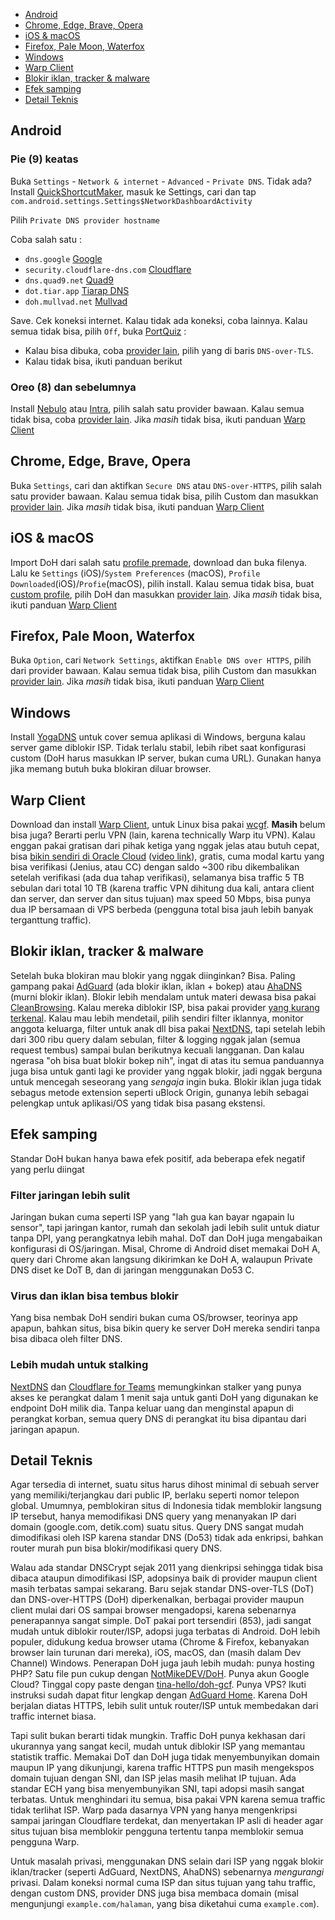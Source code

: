 * [Android](#android)
* [Chrome, Edge, Brave, Opera](#chrome)
* [iOS & macOS](#apple)
* [Firefox, Pale Moon, Waterfox](#firefox)
* [Windows](#windows)
* [Warp Client](#warp)
* [Blokir iklan, tracker & malware](#hipokrit)
* [Efek samping](#pandora)
* [Detail Teknis](#blabber)

<a name="android"></a>
## Android
### Pie (9) keatas
Buka `Settings` - `Network & internet` - `Advanced` - `Private DNS`. Tidak ada? Install [QuickShortcutMaker](https://play.google.com/store/apps/details?id=com.sika524.android.quickshortcut), masuk ke Settings, cari dan tap `com.android.settings.Settings$NetworkDashboardActivity`
 
Pilih `Private DNS provider hostname`
 
Coba salah satu :
 * `dns.google` [Google](https://developers.google.com/speed/public-dns/docs/dns-over-tls)
 * `security.cloudflare-dns.com` [Cloudflare](https://developers.cloudflare.com/1.1.1.1/1.1.1.1-for-families/setup-instructions/dns-over-https)
 * `dns.quad9.net` [Quad9](https://www.quad9.net/service/service-addresses-and-features#rec)
 * `dot.tiar.app` [Tiarap DNS](https://github.com/pengelana/blocklist#dot-dns-over-tls)
 * `doh.mullvad.net` [Mullvad](https://mullvad.net/en/help/dns-over-https-and-dns-over-tls/)
 
Save. Cek koneksi internet. Kalau tidak ada koneksi, coba lainnya. Kalau semua tidak bisa, pilih `Off`, buka [PortQuiz](http://portquiz.net:853) :
 * Kalau bisa dibuka, coba [provider lain](https://kb.adguard.com/en/general/dns-providers), pilih yang di baris `DNS-over-TLS`.
 * Kalau tidak bisa, ikuti panduan berikut

### Oreo (8) dan sebelumnya
Install [Nebulo](https://play.google.com/store/apps/details?id=com.frostnerd.smokescreen) atau [Intra](https://play.google.com/store/apps/details?id=app.intra), pilih salah satu provider bawaan. Kalau semua tidak bisa, coba [provider lain](https://github.com/curl/curl/wiki/DNS-over-HTTPS). Jika *masih* tidak bisa, ikuti panduan [Warp Client](#warp)
 
<a name="chrome"></a>
## Chrome, Edge, Brave, Opera
Buka `Settings`, cari dan aktifkan `Secure DNS` atau `DNS-over-HTTPS`, pilih salah satu provider bawaan. Kalau semua tidak bisa, pilih Custom dan masukkan [provider lain](https://github.com/curl/curl/wiki/DNS-over-HTTPS). Jika *masih* tidak bisa, ikuti panduan [Warp Client](#warp)
 
<a name="apple"></a>
## iOS & macOS
Import DoH dari salah satu [profile premade](https://dns.notjakob.com/premades.html), download dan buka filenya. Lalu ke `Settings` (iOS)/`System Preferences` (macOS), `Profile Downloaded`(iOS)/`Profie`(macOS), pilih install. Kalau semua tidak bisa, buat [custom profile](https://dns.notjakob.com/tool.html), pilih DoH dan masukkan [provider lain](https://github.com/curl/curl/wiki/DNS-over-HTTPS). Jika *masih* tidak bisa, ikuti panduan [Warp Client](#warp)

<a name="firefox"></a>
## Firefox, Pale Moon, Waterfox
Buka `Option`, cari `Network Settings`, aktifkan `Enable DNS over HTTPS`, pilih dari provider bawaan. Kalau semua tidak bisa, pilih Custom dan masukkan [provider lain](https://github.com/curl/curl/wiki/DNS-over-HTTPS). Jika *masih* tidak bisa, ikuti panduan [Warp Client](#warp)

<a name="windows"></a>
## Windows
Install [YogaDNS](https://yogadns.com/) untuk cover semua aplikasi di Windows, berguna kalau server game diblokir ISP. Tidak terlalu stabil, lebih ribet saat konfigurasi custom (DoH harus masukkan IP server, bukan cuma URL). Gunakan hanya jika memang butuh buka blokiran diluar browser.

<a name="warp"></a>
## Warp Client
Download dan install [Warp Client](https://developers.cloudflare.com/warp-client/warp-for-everyone/setting-up), untuk Linux bisa pakai [wcgf](https://github.com/ViRb3/wgcf). **Masih** belum bisa juga? Berarti perlu VPN (lain, karena technically Warp itu VPN). Kalau enggan pakai gratisan dari pihak ketiga yang nggak jelas atau butuh cepat, bisa [bikin sendiri di Oracle Cloud](https://medium.com/@devinjaystokes/how-to-setup-an-ad-blocking-wireguard-vpn-server-with-pihole-in-the-cloud-for-free-e814e45aac50) ([video link](https://github.com/chadgeary/cloudblock#cloud-deployments)), gratis, cuma modal kartu yang bisa verifikasi (Jenius, atau CC) dengan saldo ~300 ribu dikembalikan setelah verifikasi (ada dua tahap verifikasi), selamanya bisa traffic 5 TB sebulan dari total 10 TB (karena traffic VPN dihitung dua kali, antara client dan server, dan server dan situs tujuan) max speed 50 Mbps, bisa punya dua IP bersamaan di VPS berbeda (pengguna total bisa jauh lebih banyak terganttung traffic).

<a name="hipokrit"></a>
## Blokir iklan, tracker & malware
Setelah buka blokiran mau blokir yang nggak diinginkan? Bisa. Paling gampang pakai [AdGuard](https://kb.adguard.com/en/dns/setup-guide) (ada blokir iklan, iklan + bokep) atau [AhaDNS](https://ahadns.com/) (murni blokir iklan). Blokir lebih mendalam untuk materi dewasa bisa pakai [CleanBrowsing](https://cleanbrowsing.org/guides/). Kalau mereka diblokir ISP, bisa pakai provider [yang kurang terkenal](https://github.com/curl/curl/wiki/DNS-over-HTTPS). Kalau mau lebih mendetail, pilih sendiri filter iklannya, monitor anggota keluarga, filter untuk anak dll bisa pakai [NextDNS](https://nextdns.io/), tapi setelah lebih dari 300 ribu query dalam sebulan, filter & logging nggak jalan (semua request tembus) sampai bulan berikutnya kecuali langganan. Dan kalau ngerasa "oh bisa buat blokir bokep nih", ingat di atas itu semua panduannya juga bisa untuk ganti lagi ke provider yang nggak blokir, jadi nggak berguna untuk mencegah seseorang yang *sengaja* ingin buka. Blokir iklan juga tidak sebagus metode extension seperti uBlock Origin, gunanya lebih sebagai pelengkap untuk aplikasi/OS yang tidak bisa pasang ekstensi.

<a name="pandora"></a>
## Efek samping
Standar DoH bukan hanya bawa efek positif, ada beberapa efek negatif yang perlu diingat
### Filter jaringan lebih sulit
Jaringan bukan cuma seperti ISP yang "lah gua kan bayar ngapain lu sensor", tapi jaringan kantor, rumah dan sekolah jadi lebih sulit untuk diatur tanpa DPI, yang perangkatnya lebih mahal. DoT dan DoH juga mengabaikan konfigurasi di OS/jaringan. Misal, Chrome di Android diset memakai DoH A, query dari Chrome akan langsung dikirimkan ke DoH A, walaupun Private DNS diset ke DoT B, dan di jaringan menggunakan Do53 C.
### Virus dan iklan bisa tembus blokir
Yang bisa nembak DoH sendiri bukan cuma OS/browser, teorinya app apapun, bahkan situs, bisa bikin query ke server DoH mereka sendiri tanpa bisa dibaca oleh filter DNS.
### Lebih mudah untuk stalking
[NextDNS](https://nextdns.io/) dan [Cloudflare for Teams](https://www.cloudflare.com/teams/) memungkinkan stalker yang punya akses ke perangkat dalam 1 menit saja untuk ganti DoH yang digunakan ke endpoint DoH milik dia. Tanpa keluar uang dan menginstal apapun di perangkat korban, semua query DNS di perangkat itu bisa dipantau dari jaringan apapun.

<a name="blabber"></a>
## Detail Teknis
Agar tersedia di internet, suatu situs harus dihost minimal di sebuah server yang memiliki/terjangkau dari public IP, berlaku seperti nomor telepon global. Umumnya, pemblokiran situs di Indonesia tidak memblokir langsung IP tersebut, hanya memodifikasi DNS query yang menanyakan IP dari domain (google.com, detik.com) suatu situs. Query DNS sangat mudah dimodifikasi oleh ISP karena standar DNS (Do53) tidak ada enkripsi, bahkan router murah pun bisa blokir/modifikasi query DNS.

Walau ada standar DNSCrypt sejak 2011 yang dienkripsi sehingga tidak bisa dibaca ataupun dimodifikasi ISP, adopsinya baik di provider maupun client masih terbatas sampai sekarang. Baru sejak standar DNS-over-TLS (DoT) dan DNS-over-HTTPS (DoH) diperkenalkan, berbagai provider maupun client mulai dari OS sampai browser mengadopsi, karena sebenarnya penerapannya sangat simple. DoT pakai port tersendiri (853), jadi sangat mudah untuk diblokir router/ISP, adopsi juga terbatas di Android. DoH lebih populer, didukung kedua browser utama (Chrome & Firefox, kebanyakan browser lain turunan dari mereka), iOS, macOS, dan (masih dalam Dev Channel) Windows. Penerapan DoH juga jauh lebih mudah: punya hosting PHP? Satu file pun cukup dengan [NotMikeDEV/DoH](https://github.com/NotMikeDEV/DoH). Punya akun Google Cloud? Tinggal copy paste dengan [tina-hello/doh-gcf](https://github.com/tina-hello/doh-gcf/tree/simpleDo53). Punya VPS? Ikuti instruksi sudah dapat fitur lengkap dengan [AdGuard Home](https://github.com/AdguardTeam/AdGuardHome). Karena DoH berjalan diatas HTTPS, lebih sulit untuk router/ISP untuk membedakan dari traffic internet biasa.

Tapi sulit bukan berarti tidak mungkin. Traffic DoH punya kekhasan dari ukurannya yang sangat kecil, mudah untuk diblokir ISP yang memantau statistik traffic. Memakai DoT dan DoH juga tidak menyembunyikan domain maupun IP yang dikunjungi, karena traffic HTTPS pun masih mengekspos domain tujuan dengan SNI, dan ISP jelas masih melihat IP tujuan. Ada standar ECH yang bisa menyembunyikan SNI, tapi adopsi masih sangat terbatas. Untuk menghindari itu semua, bisa pakai VPN karena semua traffic tidak terlihat ISP. Warp pada dasarnya VPN yang hanya mengenkripsi sampai jaringan Cloudflare terdekat, dan menyertakan IP asli di header agar situs tujuan bisa memblokir pengguna tertentu tanpa memblokir semua pengguna Warp.

Untuk masalah privasi, menggunakan DNS selain dari ISP yang nggak blokir iklan/tracker (seperti AdGuard, NextDNS, AhaDNS) sebenarnya *mengurangi* privasi. Dalam koneksi normal cuma ISP dan situs tujuan yang tahu traffic, dengan custom DNS, provider DNS juga bisa membaca domain (misal mengunjungi `example.com/halaman`, yang bisa diketahui cuma `example.com`).

